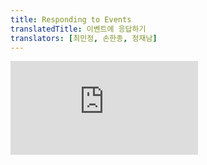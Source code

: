 ```yaml
---
title: Responding to Events
translatedTitle: 이벤트에 응답하기
translators: [최민정, 손한종, 정재남]
---
```


<iframe 
  style={{aspectRatio: 1.7778, width: '100%'}} 
  src="https://www.youtube.com/embed/playlist?list=PLjQV3hketAJkh6BEl0n4PDS_2fBd0cS9v&index=15"
  title="YouTube video player" 
  frameBorder="0" 
/>

<Intro>

React lets you add *event handlers* to your JSX. Event handlers are your own functions that will be triggered in response to interactions like clicking, hovering, focusing form inputs, and so on.
<Trans>React를 사용하면 JSX에 이벤트 핸들러를 추가할 수 있습니다. 이벤트 핸들러는 click, hover, input의 focus 등과 같은 상호작용에 반응하여 발생하는 자체 함수입니다.</Trans>

</Intro>

<YouWillLearn>

* Different ways to write an event handler
* How to pass event handling logic from a parent component
* How events propagate and how to stop them

<TransBlock>
- 이벤트 핸들러를 작성하는 다양한 방법
- 부모 컴포넌트로부터 이벤트 핸들링 로직을 전달하는 방법
- 이벤트가 전파되는 방식과 중지하는 방법
</TransBlock>
</YouWillLearn>

## Adding event handlers<Trans>이벤트 핸들러 추가하기</Trans> {/*adding-event-handlers*/}

To add an event handler, you will first define a function and then [pass it as a prop](/learn/passing-props-to-a-component) to the appropriate JSX tag. For example, here is a button that doesn't do anything yet:
<Trans>이벤트 핸들러를 추가하려면 먼저 함수를 정의한 다음 이를 적절한 JSX 태그에 [prop으로 전달](/learn/passing-props-to-a-component)합니다. 예를 들어, 아직 아무 작업도 수행하지 않는 버튼이 있습니다:</Trans>

<Sandpack>

```js
export default function Button() {
  return (
    <button>
      I don't do anything
    </button>
  );
}
```

</Sandpack>

You can make it show a message when a user clicks by following these three steps:
<Trans>다음의 세 단계를 거쳐 사용자가 클릭할 때 메시지를 표시하도록 설정할 수 있습니다:</Trans>

1. Declare a function called `handleClick` *inside* your `Button` component.
2. Implement the logic inside that function (use `alert` to show the message).
3. Add `onClick={handleClick}` to the `<button>` JSX.

<TransBlock>
  1. `Button`컴포넌트 안에 `handleClick`이라는 함수를 선언합니다.
  2. 해당 함수 내부의 로직을 구현합니다(`alert`을 사용하여 메시지 표시).
  3. JSX의 `<button>`에 `onClick={handleClick}`를 추가합니다.
</TransBlock>

<Sandpack>

```js
export default function Button() {
  function handleClick() {
    alert('You clicked me!');
  }

  return (
    <button onClick={handleClick}>
      Click me
    </button>
  );
}
```

```css
button { margin-right: 10px; }
```

</Sandpack>

You defined the `handleClick` function and then [passed it as a prop](/learn/passing-props-to-a-component) to `<button>`.  `handleClick` is an **event handler.** Event handler functions:
<Trans>`handleClick` 함수를 정의한 다음 이를 `<button>`에 [prop으로 전달](/learn/passing-props-to-a-component)했습니다. `handleClick`은 **이벤트 핸들러**입니다. 이벤트 핸들러 함수는:</Trans>

* Are usually defined *inside* your components.
* Have names that start with `handle`, followed by the name of the event.

<TransBlock>
  - 일반적으로 컴포넌트 안에 정의됩니다.
  - `handle`로 시작하는 이름 뒤에 이벤트 이름이 오도록 합니다.
</TransBlock>

By convention, it is common to name event handlers as `handle` followed by the event name. You'll often see `onClick={handleClick}`, `onMouseEnter={handleMouseEnter}`, and so on.
<Trans>관례상 이벤트 핸들러의 이름은 `handle` 뒤에 이벤트 이름을 붙이는 것이 일반적입니다. 흔히 `onClick={handleClick}`, `onMouseEnter={handleMouseEnter}`등을 볼 수 있습니다.</Trans>

Alternatively, you can define an event handler inline in the JSX:
<Trans>또는 JSX에서 인라인으로 이벤트 핸들러를 정의할 수도 있습니다:</Trans>

```jsx
<button onClick={function handleClick() {
  alert('You clicked me!');
}}>
```

Or, more concisely, using an arrow function:
<Trans>또는, 더 간결하게 화살표 함수를 사용할 수도 있습니다:</Trans>

```jsx
<button onClick={() => {
  alert('You clicked me!');
}}>
```

All of these styles are equivalent. Inline event handlers are convenient for short functions.
<Trans>이 모든 스타일은 동일합니다. 인라인 이벤트 핸들러는 함수가 짧을 경우 편리합니다.</Trans>

<Pitfall>

Functions passed to event handlers must be passed, not called. For example:
<Trans>이벤트 핸들러에 전달되는 함수는 호출하는 게 아니라 전달되어야 합니다. 예를 들어:</Trans>

| passing a function (correct)<br/><Trans>함수 전달 (올바름)</Trans> | calling a function (incorrect)<br/><Trans>함수 호출 (잘못됨)</Trans> |
| :-------------------------------------------------------------- | :---------------------------------------------------------------- | 
| `<button onClick={handleClick}>`                                | `<button onClick={handleClick()}>`                                |

The difference is subtle. In the first example, the `handleClick` function is passed as an `onClick` event handler. This tells React to remember it and only call your function when the user clicks the button.
<Trans>차이점은 미묘합니다. 첫 번째 예시에서는 `handleClick` 함수가 `onClick` 이벤트 핸들러로 전달됩니다. 이렇게 하면 React가 이를 기억하고 사용자가 버튼을 클릭할 때만 함수를 호출하도록 지시합니다.</Trans>

In the second example, the `()` at the end of `handleClick()` fires the function *immediately* during [rendering](/learn/render-and-commit), without any clicks. This is because JavaScript inside the [JSX `{` and `}`](/learn/javascript-in-jsx-with-curly-braces) executes right away.
<Trans>두 번째 예시에서 `handleClick()`끝에 있는 `()`은 클릭 없이 [렌더링](/learn/render-and-commit) 중에 *즉시* 함수를 실행합니다. 이는 [JSX의 `{` 및 `}`](/learn/javascript-in-jsx-with-curly-braces) 내부의 JavaScript가 바로 실행되기 때문입니다.</Trans>

When you write code inline, the same pitfall presents itself in a different way:
<Trans>인라인으로 코드를 작성할 때는 동일한 함정이 다른 방식으로 나타납니다:</Trans>

| passing a function (correct)<br/><Trans>함수 전달 (올바름)</Trans>     | calling a function (incorrect)<br/><Trans>함수 호출 (잘못됨)</Trans>     |
| :-------------------------------------- | :-------------------------------- |
| `<button onClick={() => alert('...')}>` | `<button onClick={alert('...')}>` |

Passing inline code like this won't fire on click—it fires every time the component renders:
<Trans>이와 같은 인라인 코드를 전달하면 클릭시 실행되지 않고, 컴포넌트가 렌더링될 때마다 실행됩니다:</Trans>

```jsx
// This alert fires when the component renders, not when clicked!
<button onClick={alert('You clicked me!')}>
```

If you want to define your event handler inline, wrap it in an anonymous function like so:
<Trans>이벤트 핸들러를 인라인으로 정의하려면 다음과 같이 익명 함수로 감싸주세요:</Trans>

```jsx
<button onClick={() => alert('You clicked me!')}>
```

Rather than executing the code inside with every render, this creates a function to be called later.
<Trans>렌더링할 때마다 내부에서 코드를 실행하는 대신 나중에 호출할 함수를 생성합니다.</Trans>

In both cases, what you want to pass is a function:
<Trans>두 경우 모두 전달하려는 것은 함수입니다:</Trans>

* `<button onClick={handleClick}>` passes the `handleClick` function.
* `<button onClick={() => alert('...')}>` passes the `() => alert('...')` function.

<TransBlock>
- `<button onClick={handleClick}>`은 `handleClick`함수를 전달합니다
- `<button onClick={() => alert('...')}>`은 `() => alert('...')`함수를 전달합니다.
</TransBlock>

[Read more about arrow functions.](https://javascript.info/arrow-functions-basics)
<Trans>[화살표 함수에 대해 자세히 알아보세요.](https://ko.javascript.info/arrow-functions-basics)</Trans>

</Pitfall>

### Reading props in event handlers<Trans>이벤트 핸들러에서 props 읽기</Trans> {/*reading-props-in-event-handlers*/}

Because event handlers are declared inside of a component, they have access to the component's props. Here is a button that, when clicked, shows an alert with its `message` prop:
<Trans>이벤트 핸들러는 컴포넌트 내부에서 선언되기 때문에 컴포넌트의 props에 접근할 수 있습니다. 다음은 클릭하면 `message` prop과 함께 alert을 표시하는 버튼입니다:</Trans>

<Sandpack>

```js
function AlertButton({ message, children }) {
  return (
    <button onClick={() => alert(message)}>
      {children}
    </button>
  );
}

export default function Toolbar() {
  return (
    <div>
      <AlertButton message="Playing!">
        Play Movie
      </AlertButton>
      <AlertButton message="Uploading!">
        Upload Image
      </AlertButton>
    </div>
  );
}
```

```css
button { margin-right: 10px; }
```

</Sandpack>

This lets these two buttons show different messages. Try changing the messages passed to them.
<Trans>이렇게 하면 이 두 버튼이 서로 다른 메시지를 표시할 수 있습니다. 전달되는 메시지를 변경해 보세요.</Trans>

### Passing event handlers as props<Trans>이벤트 핸들러를 props로 전달하기</Trans> {/*passing-event-handlers-as-props*/}

Often you'll want the parent component to specify a child's event handler. Consider buttons: depending on where you're using a `Button` component, you might want to execute a different function—perhaps one plays a movie and another uploads an image. 
<Trans>가끔 부모 컴포넌트가 자식의 이벤트 핸들러를 지정하고 싶을 때가 있습니다. `Button` 컴포넌트를 사용하는 위치에 따라 버튼은 동영상을 재생하고 다른 버튼은 이미지를 업로드하는 등 서로 다른 기능을 실행하고 싶을 수 있습니다.</Trans>

To do this, pass a prop the component receives from its parent as the event handler like so:
<Trans>이렇게 하기 위해서는, 컴포넌트가 부모로부터 받는 prop을 이벤트 핸들러로 다음과 같이 전달합니다:</Trans>

<Sandpack>

```js
function Button({ onClick, children }) {
  return (
    <button onClick={onClick}>
      {children}
    </button>
  );
}

function PlayButton({ movieName }) {
  function handlePlayClick() {
    alert(`Playing ${movieName}!`);
  }

  return (
    <Button onClick={handlePlayClick}>
      Play "{movieName}"
    </Button>
  );
}

function UploadButton() {
  return (
    <Button onClick={() => alert('Uploading!')}>
      Upload Image
    </Button>
  );
}

export default function Toolbar() {
  return (
    <div>
      <PlayButton movieName="Kiki's Delivery Service" />
      <UploadButton />
    </div>
  );
}
```

```css
button { margin-right: 10px; }
```

</Sandpack>

Here, the `Toolbar` component renders a `PlayButton` and an `UploadButton`:
<Trans>여기서 `Toolbar` 컴포넌트는 `PlayButton`과 `UploadButton`을 렌더링합니다:</Trans>

- `PlayButton` passes `handlePlayClick` as the `onClick` prop to the `Button` inside.
- `UploadButton` passes `() => alert('Uploading!')` as the `onClick` prop to the `Button` inside.
 
<TransBlock>
  - `PlayButton`은 `handlePlayClick`을 `onClick` prop으로 내부의 `Button`에 전달합니다.
  - `UploadButton`은 `() => alert('Uploading!')`를 `onClick` prop으로 내부의 `Button`에 전달합니다.
</TransBlock>

Finally, your `Button` component accepts a prop called `onClick`. It passes that prop directly to the built-in browser `<button>` with `onClick={onClick}`. This tells React to call the passed function on click.
<Trans>마지막으로 `Button` 컴포넌트는 `onClick`이라는 prop을 받습니다. 해당 prop을 브라우저의 빌트인 `<button>`으로 직접 전달하며, `onClick={onClick}`을 사용합니다. 이는 클릭 시 전달된 함수를 호출하도록 React에 지시합니다.</Trans>

If you use a [design system](https://uxdesign.cc/everything-you-need-to-know-about-design-systems-54b109851969), it's common for components like buttons to contain styling but not specify behavior. Instead, components like `PlayButton` and `UploadButton` will pass event handlers down.
<Trans>[디자인 시스템](https://uxdesign.cc/everything-you-need-to-know-about-design-systems-54b109851969)을 사용하는 경우, 버튼 같은 컴포넌트에 스타일링은 포함하지만 동작을 지정하지 않는 것이 일반적입니다. 대신 `PlayButton` 및 `UploadButton`과 같은 컴포넌트는 이벤트 핸들러를 전달합니다.</Trans>

### Naming event handler props<Trans>이벤트 핸들러 props 이름 정하기</Trans> {/*naming-event-handler-props*/}

Built-in components like `<button>` and `<div>` only support [browser event names](/reference/react-dom/components/common#common-props) like `onClick`. However, when you're building your own components, you can name their event handler props any way that you like.
<Trans>`<button>` 및 `<div>`와 같은 기본 제공 컴포넌트는 `onClick`과 같은 [브라우저 이벤트 이름](/reference/react-dom/components/common#common-props)만 지원합니다. 하지만 자체 컴포넌트를 빌드할 때는 이벤트 핸들러 prop의 이름을 원하는 방식으로 지정할 수 있습니다.</Trans>

By convention, event handler props should start with `on`, followed by a capital letter.
<Trans>관례상 이벤트 핸들러 props은 `on`으로 시작하고 그 뒤에 대문자가 와야 합니다.</Trans>

For example, the `Button` component's `onClick` prop could have been called `onSmash`:
<Trans>예를 들어, `Button` 컴포넌트의 `onClick` prop은 `onSmash`로 호출할 수 있습니다:</Trans>

<Sandpack>

```js
function Button({ onSmash, children }) {
  return (
    <button onClick={onSmash}>
      {children}
    </button>
  );
}

export default function App() {
  return (
    <div>
      <Button onSmash={() => alert('Playing!')}>
        Play Movie
      </Button>
      <Button onSmash={() => alert('Uploading!')}>
        Upload Image
      </Button>
    </div>
  );
}
```

```css
button { margin-right: 10px; }
```

</Sandpack>

In this example, `<button onClick={onSmash}>` shows that the browser `<button>` (lowercase) still needs a prop called `onClick`, but the prop name received by your custom `Button` component is up to you!
<Trans>이 예제에서 `<button onClick={onSmash}>`는 브라우저 `<button>`(소문자)에 여전히 `onClick`이라는 prop이 필요하지만 사용자 정의 `Button` 컴포넌트가 수신하는 prop 이름은 사용자가 지정할 수 있음을 보여줍니다!</Trans>

When your component supports multiple interactions, you might name event handler props for app-specific concepts. For example, this `Toolbar` component receives `onPlayMovie` and `onUploadImage` event handlers:
<Trans>컴포넌트가 여러 상호작용을 지원하는 경우, 앱별 개념에 따라 이벤트 핸들러 props의 이름을 지정할 수 있습니다. 예를 들어, 이 `Toolbar` 컴포넌트는 `onPlayMovie` 및 `onUploadImage` 이벤트 핸들러를 수신합니다:</Trans>

<Sandpack>

```js
export default function App() {
  return (
    <Toolbar
      onPlayMovie={() => alert('Playing!')}
      onUploadImage={() => alert('Uploading!')}
    />
  );
}

function Toolbar({ onPlayMovie, onUploadImage }) {
  return (
    <div>
      <Button onClick={onPlayMovie}>
        Play Movie
      </Button>
      <Button onClick={onUploadImage}>
        Upload Image
      </Button>
    </div>
  );
}

function Button({ onClick, children }) {
  return (
    <button onClick={onClick}>
      {children}
    </button>
  );
}
```

```css
button { margin-right: 10px; }
```

</Sandpack>

Notice how the `App` component does not need to know *what* `Toolbar` will do with `onPlayMovie` or `onUploadImage`. That's an implementation detail of the `Toolbar`. Here, `Toolbar` passes them down as `onClick` handlers to its `Button`s, but it could later also trigger them on a keyboard shortcut. Naming props after app-specific interactions like `onPlayMovie` gives you the flexibility to change how they're used later.
<Trans>`App` 컴포넌트는 `Toolbar`가 `onPlayMovie` 또는 `onUploadImage`로 어떤 작업을 수행할지 알 필요가 없다는 점을 주목하세요. 이것이 `Toolbar`의 구현 세부 사항입니다. 여기서 `Toolbar`는 `Button`에 `onClick` 핸들러로 전달하지만 나중에 키보드 단축키에서 촉발시킬 수도 있습니다. props의 이름을 `onPlayMovie`와 같은, 앱별 상호작용의 이름을 따서 지정하면 나중에 사용 방식을 유연하게 변경할 수 있습니다.</Trans>
  
<Note>

Make sure that you use the appropriate HTML tags for your event handlers. For example, to handle clicks, use [`<button onClick={handleClick}>`](https://developer.mozilla.org/en-US/docs/Web/HTML/Element/button) instead of `<div onClick={handleClick}>`. Using a real browser `<button>` enables built-in browser behaviors like keyboard navigation. If you don't like the default browser styling of a button and want to make it look more like a link or a different UI element, you can achieve it with CSS. [Learn more about writing accessible markup.](https://developer.mozilla.org/en-US/docs/Learn/Accessibility/HTML)
<Trans>이벤트 핸들러에 적절한 HTML 태그를 사용해야 합니다. 예를 들어 클릭을 처리하려면 `<div onClick={handleClick}>` 대신 [`<button onClick={handleClick}>`](https://developer.mozilla.org/en-US/docs/Web/HTML/Element/button)을 사용하세요. 실제 브라우저의 `<button>`을 사용하면 키보드 탐색과 같은 기본 브라우저 동작을 사용할 수 있습니다. 버튼의 기본 브라우저 스타일이 마음에 들지 않고 링크나 다른 UI 요소처럼 보이길 원한다면, CSS를 사용하여 원하는 방식으로 조정할 수 있습니다. [접근성 마크업 작성에 대해 자세히 알아보기](https://developer.mozilla.org/en-US/docs/Learn/Accessibility/HTML)</Trans>
  
</Note>

## Event propagation<Trans>이벤트 전파</Trans> {/*event-propagation*/}

Event handlers will also catch events from any children your component might have. We say that an event "bubbles" or "propagates" up the tree: it starts with where the event happened, and then goes up the tree.
<Trans>이벤트 핸들러는 컴포넌트에 있을 수 있는 모든 하위 컴포넌트의 이벤트도 포착합니다. 이벤트가 트리 위로 '버블' 또는 '전파'되는 것을 이벤트가 발생한 곳에서 시작하여 트리 위로 올라간다고 합니다.</Trans>

This `<div>` contains two buttons. Both the `<div>` *and* each button have their own `onClick` handlers. Which handlers do you think will fire when you click a button?
<Trans>이 `<div>`는 2개의 버튼을 포함합니다. `<div>`와 각 버튼에는 모두 고유한 `onClick`핸들러가 있습니다. 버튼을 클릭하면 어떤 핸들러가 실행될까요?</Trans>

<Sandpack>

```js
export default function Toolbar() {
  return (
    <div className="Toolbar" onClick={() => {
      alert('You clicked on the toolbar!');
    }}>
      <button onClick={() => alert('Playing!')}>
        Play Movie
      </button>
      <button onClick={() => alert('Uploading!')}>
        Upload Image
      </button>
    </div>
  );
}
```

```css
.Toolbar {
  background: #aaa;
  padding: 5px;
}
button { margin: 5px; }
```

</Sandpack>

If you click on either button, its `onClick` will run first, followed by the parent `<div>`'s `onClick`. So two messages will appear. If you click the toolbar itself, only the parent `<div>`'s `onClick` will run.
<Trans>두 버튼 중 하나를 클릭하면 해당 버튼의 `onClick`이 먼저 실행되고 그다음에 부모 `<div>`의 `onClick`이 실행됩니다. 따라서 두 개의 메시지가 나타납니다. 툴바 자체를 클릭하면 부모 `<div>`의 `onClick`만 실행됩니다.</Trans>

<Pitfall>

All events propagate in React except `onScroll`, which only works on the JSX tag you attach it to.
<Trans>첨부한 JSX 태그에서만 작동하는 `onScroll`을 제외한 모든 이벤트는 React에서 전파됩니다.</Trans>

</Pitfall>

### Stopping propagation<Trans>전파 중지하기</Trans> {/*stopping-propagation*/}

Event handlers receive an **event object** as their only argument. By convention, it's usually called `e`, which stands for "event". You can use this object to read information about the event.
<Trans>이벤트 핸들러는 **이벤트 객체**를 유일한 인수로 받습니다. 이것은 관례상 "event"를 의미하는 `e`라고 불립니다. 이 객체를 사용하여 이벤트에 대한 정보를 읽을 수 있습니다.</Trans>

That event object also lets you stop the propagation. If you want to prevent an event from reaching parent components, you need to call `e.stopPropagation()` like this `Button` component does:
<Trans>해당 이벤트 객체를 사용하면 전파를 중지할 수도 있습니다. 이벤트가 상위 컴포넌트에 도달하지 못하도록 하려면 아래 `Button` 컴포넌트처럼 `e.stopPropagation()`을 호출해야 합니다:</Trans>

<Sandpack>

```js
function Button({ onClick, children }) {
  return (
    <button onClick={e => {
      e.stopPropagation();
      onClick();
    }}>
      {children}
    </button>
  );
}

export default function Toolbar() {
  return (
    <div className="Toolbar" onClick={() => {
      alert('You clicked on the toolbar!');
    }}>
      <Button onClick={() => alert('Playing!')}>
        Play Movie
      </Button>
      <Button onClick={() => alert('Uploading!')}>
        Upload Image
      </Button>
    </div>
  );
}
```

```css
.Toolbar {
  background: #aaa;
  padding: 5px;
}
button { margin: 5px; }
```

</Sandpack>

When you click on a button:
<Trans>버튼을 클릭하면:</Trans>

1. React calls the `onClick` handler passed to `<button>`. 
2. That handler, defined in `Button`, does the following:
    * Calls `e.stopPropagation()`, preventing the event from bubbling further.
    * Calls the `onClick` function, which is a prop passed from the `Toolbar` component.
3. That function, defined in the `Toolbar` component, displays the button's own alert.
4. Since the propagation was stopped, the parent `<div>`'s `onClick` handler does *not* run.
 
<TransBlock>
1. React는 `<button>`에 전달된 `onClick` 핸들러를 호출합니다.
2. `Button`에 정의된 이 핸들러는 다음을 수행합니다:
    - 이벤트가 더 이상 버블링되지 않도록 `e.stopPropagation()`을 호출합니다.
    - `Toolbar` 컴포넌트에서 전달된 props인 `onClick`함수를 호출합니다.
3. `Toolbar` 컴포넌트에 정의된 이 함수는 버튼 자체의 경고를 표시합니다.
4. 전파가 중지되었으므로 부모 `<div>`의 `onClick` 핸들러가 실행되지 않습니다.
</TransBlock>

As a result of `e.stopPropagation()`, clicking on the buttons now only shows a single alert (from the `<button>`) rather than the two of them (from the `<button>` and the parent toolbar `<div>`). Clicking a button is not the same thing as clicking the surrounding toolbar, so stopping the propagation makes sense for this UI.
<Trans>`e.stopPropagation()` 덕분에 이제 버튼을 클릭하면 두 개의 알림(`<button>`과 부모 툴바 `<div>`)이 아닌 하나의 알림(`<button>`에서)만 표시됩니다. 버튼을 클릭하는 것과 주변 툴바를 클릭하는 것은 다르므로 이 UI에서는 전파를 중지하는 것이 적절합니다.</Trans>

<DeepDive>

#### Capture phase events<Trans>캡처 단계 이벤트</Trans> {/*capture-phase-events*/}

In rare cases, you might need to catch all events on child elements, *even if they stopped propagation*. For example, maybe you want to log every click to analytics, regardless of the propagation logic. You can do this by adding `Capture` at the end of the event name:
<Trans>드물지만 하위 요소에서 *전파가 중지된 경우에도* 하위 요소의 모든 이벤트를 포착해야 하는 경우가 있습니다. 예를 들어, 전파 로직에 관계없이 모든 클릭을 분석도구에 기록하고자 할 수 있습니다. 이벤트 이름 끝에 `Capture`를 추가하면 이 작업을 수행할 수 있습니다:</Trans>

```js
<div onClickCapture={() => { /* this runs first | 먼저 실행됨 */ }}>
  <button onClick={e => e.stopPropagation()} />
  <button onClick={e => e.stopPropagation()} />
</div>
```

Each event propagates in three phases: 
<Trans>각 이벤트는 세 단계로 전파됩니다:</Trans>

1. It travels down, calling all `onClickCapture` handlers.
2. It runs the clicked element's `onClick` handler. 
3. It travels upwards, calling all `onClick` handlers.

<TransBlock>
1. 아래로 이동하면서 모든 `onClickCapture` 핸들러를 호출합니다.
2. 클릭한 요소의 `onClick` 핸들러를 실행합니다.
3. 상위로 이동하면서 모든 `onClick` 핸들러를 호출합니다.
</TransBlock>

Capture events are useful for code like routers or analytics, but you probably won't use them in app code.
<Trans>캡처 이벤트는 라우터나 분석과 같은 코드에는 유용하지만, 앱 코드에는 잘 사용하지 않을 것입니다.</Trans>

</DeepDive>

### Passing handlers as alternative to propagation<Trans>전파의 대안으로 핸들러 전달하기</Trans> {/*passing-handlers-as-alternative-to-propagation*/}

Notice how this click handler runs a line of code _and then_ calls the `onClick` prop passed by the parent:
<Trans>이 클릭 핸들러가 코드 한 줄을 실행한 다음 부모가 전달한 `onClick` prop을 호출하는 방식을 주목하세요:</Trans>

```js {4,5}
function Button({ onClick, children }) {
  return (
    <button onClick={e => {
      e.stopPropagation();
      onClick();
    }}>
      {children}
    </button>
  );
}
```

You could add more code to this handler before calling the parent `onClick` event handler, too. This pattern provides an *alternative* to propagation. It lets the child component handle the event, while also letting the parent component specify some additional behavior. Unlike propagation, it's not automatic. But the benefit of this pattern is that you can clearly follow the whole chain of code that executes as a result of some event.
<Trans>부모 `onClick` 이벤트 핸들러를 호출하기 전에 이 핸들러에 코드를 더 추가할 수도 있습니다. 이 패턴은 전파에 대한 *대안*을 제공합니다. 자식 컴포넌트가 이벤트를 처리하는 동시에 부모 컴포넌트가 몇 가지 추가 동작을 지정할 수 있게 해줍니다. 프로퍼게이션과 달리 자동이 아닙니다. 하지만 이 패턴의 장점은 특정 이벤트의 결과로 실행되는 전체 체인 코드를 명확하게 따라갈 수 있다는 것입니다.</Trans>

If you rely on propagation and it's difficult to trace which handlers execute and why, try this approach instead.
<Trans>전파에 의존하고 있고 어떤 핸들러가 실행되고 왜 실행되는지 추적하기 어려운 경우 대신 이 접근 방식을 시도해 보세요.</Trans>

### Preventing default behavior<Trans>기본 동작 방지</Trans> {/*preventing-default-behavior*/}

Some browser events have default behavior associated with them. For example, a `<form>` submit event, which happens when a button inside of it is clicked, will reload the whole page by default:
<Trans>일부 브라우저 이벤트에는 연결된 기본 동작이 있습니다. 예를 들어, `<form>` submit 이벤트는 내부의 버튼을 클릭할 때 발생하며 기본적으로 전체 페이지를 다시 로드합니다:</Trans>

<Sandpack>

```js
export default function Signup() {
  return (
    <form onSubmit={() => alert('Submitting!')}>
      <input />
      <button>Send</button>
    </form>
  );
}
```

```css
button { margin-left: 5px; }
```

</Sandpack>

You can call `e.preventDefault()` on the event object to stop this from happening:
<Trans>이벤트 객체에서 `e.preventDefault()`를 호출하여 이런 일이 발생하지 않도록 할 수 있습니다:</Trans>

<Sandpack>

```js
export default function Signup() {
  return (
    <form onSubmit={e => {
      e.preventDefault();
      alert('Submitting!');
    }}>
      <input />
      <button>Send</button>
    </form>
  );
}
```

```css
button { margin-left: 5px; }
```

</Sandpack>

Don't confuse `e.stopPropagation()` and `e.preventDefault()`. They are both useful, but are unrelated:
<Trans>`e.stopPropagation()`과 `e.preventDefault()`를 혼동하지 마세요. 둘 다 유용하지만 서로 관련이 없습니다: </Trans>

* [`e.stopPropagation()`](https://developer.mozilla.org/docs/Web/API/Event/stopPropagation) stops the event handlers attached to the tags above from firing.
* [`e.preventDefault()` ](https://developer.mozilla.org/docs/Web/API/Event/preventDefault) prevents the default browser behavior for the few events that have it.

<TransBlock>
- [`e.stopPropagation()`](https://developer.mozilla.org/docs/Web/API/Event/stopPropagation)은 위 태그에 연결된 이벤트 핸들러의 실행을 중지합니다.
- [`e.preventDefault()`](https://developer.mozilla.org/docs/Web/API/Event/preventDefault)는 해당 이벤트가 있는 몇 가지 이벤트에 대해 기본 브라우저 동작을 방지합니다.
</TransBlock>

## Can event handlers have side effects?<Trans>이벤트 핸들러에 부작용이 생길 수 있나요?</Trans> {/*can-event-handlers-have-side-effects*/}

Absolutely! Event handlers are the best place for side effects.
<Trans>물론입니다! 이벤트 핸들러는 부작용이 가장 많이 발생하는 곳입니다.</Trans>

Unlike rendering functions, event handlers don't need to be [pure](/learn/keeping-components-pure), so it's a great place to *change* something—for example, change an input's value in response to typing, or change a list in response to a button press. However, in order to change some information, you first need some way to store it. In React, this is done by using [state, a component's memory.](/learn/state-a-components-memory) You will learn all about it on the next page.
<Trans>렌더링 함수와 달리 이벤트 핸들러는 [순수](/learn/keeping-components-pure)할 필요가 없으므로 타이핑에 대한 응답으로 input 값을 변경하거나 버튼 누름에 대한 응답으로 목록을 변경하는 등 무언가를 변경하기에 좋은 곳입니다. 하지만 일부 정보를 변경하려면 먼저 정보를 저장할 방법이 필요합니다. React에서는 [컴포넌트의 메모리인 state](/learn/state-a-components-memory)를 사용해 이 작업을 수행합니다. 다음 페이지에서 이에 대한 모든 것을 배우게 될 것입니다.</Trans>

<Recap>

* You can handle events by passing a function as a prop to an element like `<button>`.
* Event handlers must be passed, **not called!** `onClick={handleClick}`, not `onClick={handleClick()}`.
* You can define an event handler function separately or inline.
* Event handlers are defined inside a component, so they can access props.
* You can declare an event handler in a parent and pass it as a prop to a child.
* You can define your own event handler props with application-specific names.
* Events propagate upwards. Call `e.stopPropagation()` on the first argument to prevent that.
* Events may have unwanted default browser behavior. Call `e.preventDefault()` to prevent that.
* Explicitly calling an event handler prop from a child handler is a good alternative to propagation.

<TransBlock>
- `<button>`과 같은 요소에 함수를 prop으로 전달하여 이벤트를 처리할 수 있습니다.
- 이벤트 핸들러는 **호출이 아니라** 전달해야 합니다! `onClick={handleClick()}`이 아니라 `onClick={handleClick}`입니다.
- 이벤트 핸들러 함수를 개별적으로 또는 인라인으로 정의할 수 있습니다.
- 이벤트 핸들러는 컴포넌트 내부에 정의되므로 props에 액세스할 수 있습니다.
- 부모에서 이벤트 핸들러를 선언하고 이를 자식에게 prop으로 전달할 수 있습니다.
- 이름을 지정하여 이벤트 핸들러 prop을 직접 정의할 수 있습니다.
- 이벤트는 위쪽으로 전파됩니다. 이를 방지하려면 첫 번째 인수에 `e.stopPropagation()`을 호출하세요.
- 이벤트에 원치 않는 기본 브라우저 동작이 있을 수 있습니다. 이를 방지하려면 `e.preventDefault()`를 호출하세요.
- 자식 핸들러에서 이벤트 핸들러 prop을 명시적으로 호출하는 것은 전파에 대한 좋은 대안입니다.
</TransBlock>

</Recap>

<Challenges>

#### Fix an event handler<Trans>이벤트 핸들러 수정하기</Trans> {/*fix-an-event-handler*/}

Clicking this button is supposed to switch the page background between white and black. However, nothing happens when you click it. Fix the problem. (Don't worry about the logic inside `handleClick`—that part is fine.)
<Trans>이 버튼을 클릭하면 페이지 배경이 흰색과 검은색으로 전환되어야 합니다. 하지만 이 버튼을 클릭해도 아무 일도 일어나지 않습니다. 문제를 해결하세요. (`handleClick` 내부의 로직은 걱정하지 마세요. 그 부분은 괜찮습니다.)</Trans>

<Sandpack>

```js
export default function LightSwitch() {
  function handleClick() {
    let bodyStyle = document.body.style;
    if (bodyStyle.backgroundColor === 'black') {
      bodyStyle.backgroundColor = 'white';
    } else {
      bodyStyle.backgroundColor = 'black';
    }
  }

  return (
    <button onClick={handleClick()}>
      Toggle the lights
    </button>
  );
}
```

</Sandpack>

<Solution>

The problem is that `<button onClick={handleClick()}>` _calls_ the `handleClick` function while rendering instead of _passing_ it. Removing the `()` call so that it's `<button onClick={handleClick}>` fixes the issue:
<Trans>문제는 `<button onClick={handleClick()}>`이 렌더링하는 동안 `handleClick` 함수를 *전달*하지 않고 *호출*한다는 것입니다. `()` 호출을 제거하여 `<button onClick={handleClick}>`이 되도록 하면 문제가 해결됩니다:</Trans>

<Sandpack>

```js
export default function LightSwitch() {
  function handleClick() {
    let bodyStyle = document.body.style;
    if (bodyStyle.backgroundColor === 'black') {
      bodyStyle.backgroundColor = 'white';
    } else {
      bodyStyle.backgroundColor = 'black';
    }
  }

  return (
    <button onClick={handleClick}>
      Toggle the lights
    </button>
  );
}
```

</Sandpack>

Alternatively, you could wrap the call into another function, like `<button onClick={() => handleClick()}>`:
<Trans>또는 `<button onClick={() => handleClick()}>`와 같이 호출을 다른 함수로 감쌀 수도 있습니다:</Trans>

<Sandpack>

```js
export default function LightSwitch() {
  function handleClick() {
    let bodyStyle = document.body.style;
    if (bodyStyle.backgroundColor === 'black') {
      bodyStyle.backgroundColor = 'white';
    } else {
      bodyStyle.backgroundColor = 'black';
    }
  }

  return (
    <button onClick={() => handleClick()}>
      Toggle the lights
    </button>
  );
}
```

</Sandpack>

</Solution>

#### Wire up the events<Trans>이벤트 연결하기</Trans> {/*wire-up-the-events*/}

This `ColorSwitch` component renders a button. It's supposed to change the page color. Wire it up to the `onChangeColor` event handler prop it receives from the parent so that clicking the button changes the color.
<Trans>이 `ColorSwitch` 컴포넌트는 버튼을 렌더링합니다. 페이지 색상을 변경해야 합니다. 버튼을 클릭하면 색상이 변경되도록, 부모로부터 수신하는 `onChangeColor` 이벤트 핸들러 prop에 연결합시다.</Trans>

After you do this, notice that clicking the button also increments the page click counter. Your colleague who wrote the parent component insists that `onChangeColor` does not increment any counters. What else might be happening? Fix it so that clicking the button *only* changes the color, and does _not_ increment the counter.
<Trans>이 작업을 수행한 후 버튼을 클릭하면 페이지 클릭 카운터도 증가하는 것을 확인할 수 있습니다. 부모 컴포넌트를 작성한 동료는 `onChangeColor`가 카운터를 증가시키지 않는다고 주장합니다. 또 어떤 일이 벌어지고 있을까요? 버튼을 클릭하면 *색상만* 변경되고 카운터가 증가하지 않도록 수정하세요.</Trans>

<Sandpack>

```js src/ColorSwitch.js active
export default function ColorSwitch({
  onChangeColor
}) {
  return (
    <button>
      Change color
    </button>
  );
}
```

```js src/App.js hidden
import { useState } from 'react';
import ColorSwitch from './ColorSwitch.js';

export default function App() {
  const [clicks, setClicks] = useState(0);

  function handleClickOutside() {
    setClicks(c => c + 1);
  }

  function getRandomLightColor() {
    let r = 150 + Math.round(100 * Math.random());
    let g = 150 + Math.round(100 * Math.random());
    let b = 150 + Math.round(100 * Math.random());
    return `rgb(${r}, ${g}, ${b})`;
  }

  function handleChangeColor() {
    let bodyStyle = document.body.style;
    bodyStyle.backgroundColor = getRandomLightColor();
  }

  return (
    <div style={{ width: '100%', height: '100%' }} onClick={handleClickOutside}>
      <ColorSwitch onChangeColor={handleChangeColor} />
      <br />
      <br />
      <h2>Clicks on the page: {clicks}</h2>
    </div>
  );
}
```

</Sandpack>

<Solution>

First, you need to add the event handler, like `<button onClick={onChangeColor}>`.
<Trans>먼저 `<button onClick={onChangeColor}>`와 같은 이벤트 핸들러를 추가해야 합니다.</Trans>

However, this introduces the problem of the incrementing counter. If `onChangeColor` does not do this, as your colleague insists, then the problem is that this event propagates up, and some handler above does it. To solve this problem, you need to stop the propagation. But don't forget that you should still call `onChangeColor`.
<Trans>그러나 이렇게 하면 카운터가 증가하는 문제가 발생합니다. 동료가 주장한 것처럼 `onChangeColor`가 이 작업을 수행하지 않는다면, 이 이벤트가 상위로 전파되어 위의 일부 핸들러가 이를 수행하는게 문제일 것입니다. 이 문제를 해결하려면 전파를 중지해야 합니다. 하지만 여전히 `onChangeColor`를 호출해야 한다는 것을 잊지 마세요.</Trans>

<Sandpack>

```js src/ColorSwitch.js active
export default function ColorSwitch({
  onChangeColor
}) {
  return (
    <button onClick={e => {
      e.stopPropagation();
      onChangeColor();
    }}>
      Change color
    </button>
  );
}
```

```js src/App.js hidden
import { useState } from 'react';
import ColorSwitch from './ColorSwitch.js';

export default function App() {
  const [clicks, setClicks] = useState(0);

  function handleClickOutside() {
    setClicks(c => c + 1);
  }

  function getRandomLightColor() {
    let r = 150 + Math.round(100 * Math.random());
    let g = 150 + Math.round(100 * Math.random());
    let b = 150 + Math.round(100 * Math.random());
    return `rgb(${r}, ${g}, ${b})`;
  }

  function handleChangeColor() {
    let bodyStyle = document.body.style;
    bodyStyle.backgroundColor = getRandomLightColor();
  }

  return (
    <div style={{ width: '100%', height: '100%' }} onClick={handleClickOutside}>
      <ColorSwitch onChangeColor={handleChangeColor} />
      <br />
      <br />
      <h2>Clicks on the page: {clicks}</h2>
    </div>
  );
}
```

</Sandpack>

</Solution>

</Challenges>
